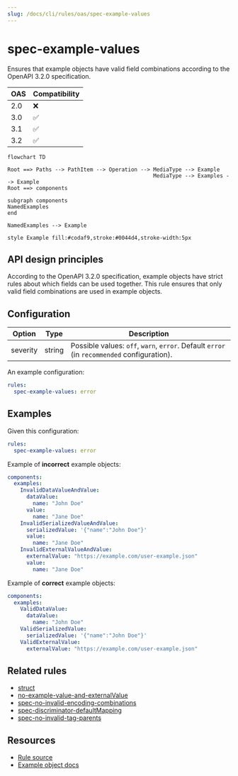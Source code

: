 ```yaml
---
slug: /docs/cli/rules/oas/spec-example-values
---
```


# spec-example-values

Ensures that example objects have valid field combinations according to the OpenAPI 3.2.0 specification.

| OAS | Compatibility |
| --- | ------------- |
| 2.0 | ❌            |
| 3.0 | ✅            |
| 3.1 | ✅            |
| 3.2 | ✅            |

```mermaid
flowchart TD

Root ==> Paths --> PathItem --> Operation --> MediaType --> Example
                                              MediaType --> Examples --> Example
Root ==> components

subgraph components
NamedExamples
end

NamedExamples --> Example

style Example fill:#codaf9,stroke:#0044d4,stroke-width:5px
```

## API design principles

According to the OpenAPI 3.2.0 specification, example objects have strict rules about which fields can be used together.
This rule ensures that only valid field combinations are used in example objects.

## Configuration

| Option   | Type   | Description                                                                                |
| -------- | ------ | ------------------------------------------------------------------------------------------ |
| severity | string | Possible values: `off`, `warn`, `error`. Default `error` (in `recommended` configuration). |

An example configuration:

```yaml
rules:
  spec-example-values: error
```

## Examples

Given this configuration:

```yaml
rules:
  spec-example-values: error
```

Example of **incorrect** example objects:

```yaml Bad example
components:
  examples:
    InvalidDataValueAndValue:
      dataValue:
        name: "John Doe"
      value:
        name: "Jane Doe"
    InvalidSerializedValueAndValue:
      serializedValue: '{"name":"John Doe"}'
      value:
        name: "Jane Doe"
    InvalidExternalValueAndValue:
      externalValue: "https://example.com/user-example.json"
      value:
        name: "Jane Doe"
```

Example of **correct** example objects:

```yaml Good example
components:
  examples:
    ValidDataValue:
      dataValue:
        name: "John Doe"
    ValidSerializedValue:
      serializedValue: '{"name":"John Doe"}'
    ValidExternalValue:
      externalValue: "https://example.com/user-example.json"
```

## Related rules

- [struct](../common/struct.md)
- [no-example-value-and-externalValue](./no-example-value-and-externalValue.md)
- [spec-no-invalid-encoding-combinations](./spec-no-invalid-encoding-combinations.md)
- [spec-discriminator-defaultMapping](./spec-discriminator-defaultMapping.md)
- [spec-no-invalid-tag-parents](./spec-no-invalid-tag-parents.md)

## Resources

- [Rule source](https://github.com/Redocly/redocly-cli/blob/main/packages/core/src/rules/oas3/spec-example-values.ts)
- [Example object docs](https://redocly.com/docs/openapi-visual-reference/example/)
